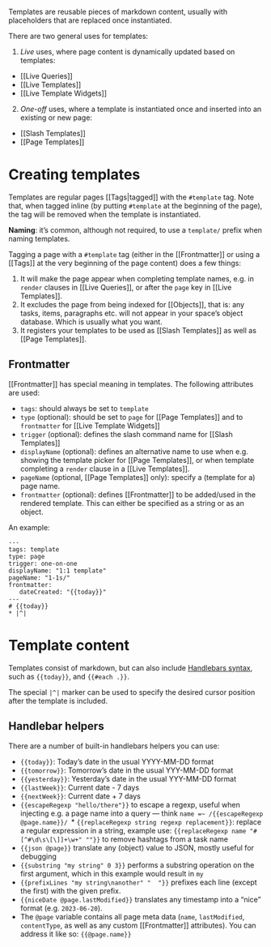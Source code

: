 Templates are reusable pieces of markdown content, usually with placeholders that are replaced once instantiated.

There are two general uses for templates:

1. _Live_ uses, where page content is dynamically updated based on templates:
  * [[Live Queries]]
  * [[Live Templates]]
  * [[Live Template Widgets]]
2. _One-off_ uses, where a template is instantiated once and inserted into an existing or new page:
  * [[Slash Templates]]
  * [[Page Templates]]

# Creating templates
Templates are regular pages [[Tags|tagged]] with the `#template` tag. Note that, when tagged inline (by putting `#template` at the beginning of the page), the tag will be removed when the template is instantiated.

**Naming**: it’s common, although not required, to use a `template/` prefix when naming templates.

Tagging a page with a `#template` tag (either in the [[Frontmatter]] or using a [[Tags]] at the very beginning of the page content) does a few things:

1. It will make the page appear when completing template names, e.g. in `render` clauses in [[Live Queries]], or after the `page` key in [[Live Templates]].
2. It excludes the page from being indexed for [[Objects]], that is: any tasks, items, paragraphs etc. will not appear in your space’s object database. Which is usually what you want.
3. It registers your templates to be used as [[Slash Templates]] as well as [[Page Templates]].

## Frontmatter
[[Frontmatter]] has special meaning in templates. The following attributes are used:

* `tags`: should always be set to `template`
* `type` (optional): should be set to `page` for [[Page Templates]] and to `frontmatter` for [[Live Template Widgets]]
* `trigger` (optional): defines the slash command name for [[Slash Templates]]
* `displayName` (optional): defines an alternative name to use when e.g. showing the template picker for [[Page Templates]], or when template completing a `render` clause in a [[Live Templates]].
* `pageName` (optional, [[Page Templates]] only): specify a (template for a) page name.
* `frontmatter` (optional): defines [[Frontmatter]] to be added/used in the rendered template. This can either be specified as a string or as an object.

An example:

    ---
    tags: template
    type: page
    trigger: one-on-one
    displayName: "1:1 template"
    pageName: "1-1s/"
    frontmatter:
       dateCreated: "{{today}}"
    ---
    # {{today}}
    * |^|

# Template content
Templates consist of markdown, but can also include [Handlebars syntax](https://handlebarsjs.com/), such as `{{today}}`, and `{{#each .}}`.

The special `|^|` marker can be used to specify the desired cursor position after the template is included.

## Handlebar helpers
There are a number of built-in handlebars helpers you can use:

- `{{today}}`: Today’s date in the usual YYYY-MM-DD format
- `{{tomorrow}}`: Tomorrow’s date in the usual YYY-MM-DD format
- `{{yesterday}}`: Yesterday’s date in the usual YYY-MM-DD format
- `{{lastWeek}}`: Current date - 7 days
- `{{nextWeek}}`: Current date + 7 days
- `{{escapeRegexp "hello/there"}}` to escape a regexp, useful when injecting e.g. a page name into a query — think `name =~ /{{escapeRegexp @page.name}}/
`* `{{replaceRegexp string regexp replacement}}`: replace a regular expression in a string, example use: `{{replaceRegexp name "#[^#\d\s\[\]]+\w+" ""}}` to remove hashtags from a task name
- `{{json @page}}` translate any (object) value to JSON, mostly useful for debugging
- `{{substring "my string" 0 3}}` performs a substring operation on the first argument, which in this example would result in `my `
- `{{prefixLines "my string\nanother" "  "}}` prefixes each line (except the first) with the given prefix.
- `{{niceDate @page.lastModified}}` translates any timestamp into a “nice” format (e.g. `2023-06-20`).
- The `@page` variable contains all page meta data (`name`, `lastModified`, `contentType`, as well as any custom [[Frontmatter]] attributes). You can address it like so: `{{@page.name}}`
